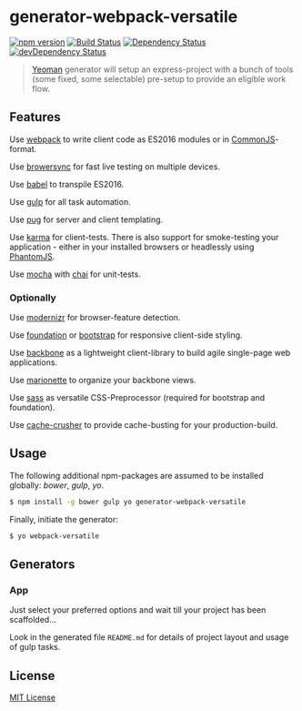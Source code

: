 # generator-webpack-versatile

[![npm version](https://img.shields.io/npm/v/generator-webpack-versatile.svg?style=flat-square)](https://www.npmjs.com/package/generator-webpack-versatile)
[![Build Status](https://secure.travis-ci.org/tapirdata/generator-webpack-versatile.png?branch=master)](https://travis-ci.org/tapirdata/generator-webpack-versatile)
[![Dependency Status](https://david-dm.org/tapirdata/generator-webpack-versatile.svg)](https://david-dm.org/tapirdata/generator-webpack-versatile)
[![devDependency Status](https://david-dm.org/tapirdata/generator-webpack-versatile/dev-status.svg)](https://david-dm.org/tapirdata/generator-webpack-versatile#info=devDependencies)

> [Yeoman](http://yeoman.io) generator will setup an express-project with a bunch of tools (some fixed, some selectable) pre-setup to provide an eligible work flow.

## Features

Use [webpack](http://webpack.github.io/) to write client code as ES2016 modules or in [CommonJS](http://en.wikipedia.org/wiki/CommonJS)-format.

Use [browersync](http://www.browsersync.io/) for fast live testing on multiple devices.

Use [babel](http://babeljs.io/) to transpile ES2016.

Use [gulp](http://gulpjs.com/) for all task automation.

Use [pug](http://pug-js.org) for server and client templating.

Use [karma](http://karma-runner.github.io/0.12/index.html) for client-tests. There is also support for smoke-testing your application - either in your installed browsers or
headlessly using [PhantomJS](http://phantomjs.org/).

Use [mocha](http://mochajs.org/) with [chai](http://chaijs.com/) for unit-tests.

### Optionally

Use [modernizr](http://modernizr.com/) for browser-feature detection.

Use [foundation](http://foundation.zurb.com/) or [bootstrap](http://getbootstrap.com/) for responsive client-side styling.

Use [backbone](http://backbonejs.org/) as a lightweight client-library to build agile single-page web applications.

Use [marionette](http://marionettejs.com/) to organize your backbone views.

Use [sass](http://sass-lang.com/) as versatile CSS-Preprocessor (required for bootstrap and foundation).

Use [cache-crusher](https://www.npmjs.com/package/cache-crusher) to provide cache-busting for your production-build.


## Usage

The following additional npm-packages are assumed to be installed globally: *bower*, *gulp*, *yo*.

```bash
$ npm install -g bower gulp yo generator-webpack-versatile
```

Finally, initiate the generator:

```bash
$ yo webpack-versatile
```

## Generators

### App

Just select your preferred options and wait till your project has been scaffolded...

Look in the generated file `README.md` for details of project layout and usage of gulp tasks.

## License

[MIT License](http://en.wikipedia.org/wiki/MIT_License)
